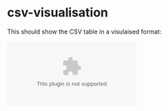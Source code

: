 # csv-visualisation

This should show the CSV table in a visulaised format:

![Table of Data Structures](table.csv)
